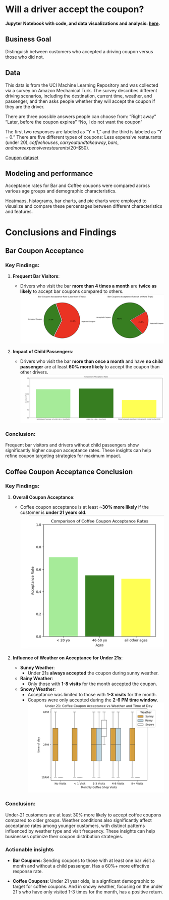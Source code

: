 # Will a driver accept the coupon?

**Jupyter Notebook with code, and data visualizations and analysis: [here](https://github.com/shawnarneygit/ai_machine_learning).**

## Business Goal
Distinguish between customers who accepted a driving coupon versus those who did not.

## Data
This data is from the UCI Machine Learning Repository and was collected via a survey on Amazon Mechanical Turk. The survey describes different driving scenarios, including the destination, current time, weather, and passenger, and then asks people whether they will accept the coupon if they are the driver. 

There are three possible answers people can choose from:
“Right away”
“Later, before the coupon expires”
“No, I do not want the coupon”

The first two responses are labeled as “Y = 1,” and the third is labeled as “Y = 0.” There are five different types of coupons: Less expensive restaurants (under $20), coffee houses, carryout and takeaway, bars, and more expensive restaurants ($20–$50).

[Coupon dataset](https://github.com/shawnarneygit/ai_machine_learning/blob/master/data/coupons.csv)

## Modeling and performance
Acceptance rates for Bar and Coffee coupons were compared across various age groups and demographic characteristics. 

Heatmaps, histograms, bar charts, and pie charts were employed to visualize and compare these percentages between different characteristics and features.

# Conclusions and Findings

## Bar Coupon Acceptance 

### Key Findings:
1. **Frequent Bar Visitors**:
   - Drivers who visit the bar **more than 4 times a month** are **twice as likely** to accept bar coupons compared to others.
![4x's](images/bar_compare.png)


2. **Impact of Child Passengers**:
   - Drivers who visit the bar **more than once a month** and have **no child passenger** are at least **60% more likely** to accept the coupon than other drivers.
![once a month](images/bar_final.png)

### Conclusion:
Frequent bar visitors and drivers without child passengers show significantly higher coupon acceptance rates. These insights can help refine coupon targeting strategies for maximum impact.

## Coffee Coupon Acceptance Conclusion

### Key Findings:
1. **Overall Coupon Acceptance**:
   - Coffee coupon acceptance is at least **~30% more likely** if the customer is **under 21 years old**.
![coffee acceptance](images/coffee_percent.png)

2. **Influence of Weather on Acceptance for Under 21s**:
   - **Sunny Weather**: 
     - Under 21s **always accepted** the coupon during sunny weather.
   - **Rainy Weather**: 
     - Only those with **1-8 visits** for the month accepted the coupon.
   - **Snowy Weather**: 
     - Acceptance was limited to those with **1-3 visits** for the month.
     - Coupons were only accepted during the **2-6 PM time window**.
![under21](images/coffee_final.png)

### Conclusion:
Under-21 customers are at least 30% more likely to accept coffee coupons compared to older groups. Weather conditions also significantly affect acceptance rates among younger customers, with distinct patterns influenced by weather type and visit frequency. These insights can help businesses optimize their coupon distribution strategies.

### Actionable insights

- **Bar Coupons:** Sending coupons to those with at least one bar visit a month and without a child passenger.  Has a 60%+ more effective response rate.  

- **Coffee Coupons**: Under 21 year olds, is a signficant demographic to target for coffee coupons.  And in snowy weather, focusing on the under 21's who have only visited 1-3 times for the month, has a positive return.
